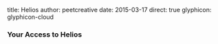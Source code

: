 title: Helios
author: peetcreative
date: 2015-03-17
direct: true
glyphicon: glyphicon-cloud

### Your Access to Helios
 
